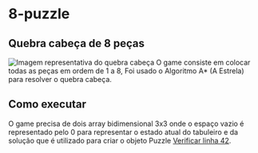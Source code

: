 # 8-puzzle
## Quebra cabeça de 8 peças
![Imagem representativa do quebra cabeça](http://www.aiai.ed.ac.uk/~gwickler/images/8-puzzle-states.png)
O game consiste em colocar todas as peças em ordem de 1 a 8,
Foi usado o Algoritmo A* (A Estrela) para resolver o quebra cabeça.
## Como executar
O game precisa de dois array bidimensional 3x3 onde o espaço vazio é representado pelo 0 para representar o estado atual do tabuleiro e da solução que é utilizado para criar o objeto Puzzle [Verificar linha 42](../8-puzzle/blob/master/main.py#L42).